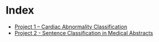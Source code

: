 # Index

- [Project 1 – Cardiac Abnormality Classification](/project1/)
- [Project 2 - Sentence Classification in Medical Abstracts](https://github.com/kksniak/ml4h_project_2.git)
